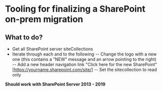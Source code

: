 # Tooling for finalizing a SharePoint on-prem migration 

## What to do?
- Get all SharePoint server siteCollections 
- Iterate through each and to the following 
-- Change the logo with a new one (this contains a "NEW" message and an arrow pointing to the right)
-- Add a new header navigation link "Click here for the new SharePoint" [https://yourname.sharepoint.com/site/<nameofthecurrentsite>]
-- Set the sitecollection to read only 

__Should work with SharePoint Server 2013 - 2019__ 


